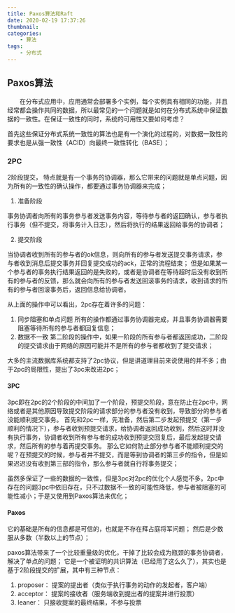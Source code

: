 ```yaml
---
title: Paxos算法和Raft
date: 2020-02-19 17:37:26
thumbnail: 
categories:
    - 算法
tags:
    - 分布式
---
```



## Paxos算法

&emsp;&emsp;在分布式应用中，应用通常会部署多个实例，每个实例具有相同的功能，并且经常都会操作共同的数据，所以最常见的一个问题就是如何在分布式系统中保证数据的一致性。在保证一致性的同时，系统的可用性又要如何考虑？

<!-- more -->
首先这些保证分布式系统一致性的算法也是有一个演化的过程的，对数据一致性的要求也是从强一致性（ACID）向最终一致性转化（BASE）；

### 2PC

2阶段提交， 特点就是有一个事务的协调器，那么它带来的问题就是单点问题，因为所有的一致性的确认操作，都要通过事务协调器来完成；

1. 准备阶段

事务协调者向所有的事务参与者发送事务内容，等待参与者的返回确认，参与者执行事务（但不提交，将事务计入日志），然后将执行的结果返回给事务的协调者；

2. 提交阶段

当协调者收到所有的参与者的ok信息，则向所有的参与者发送提交事务请求，参与者收到消息后提交事务并回复提交成功的ack，正常的流程结束；
但是如果某一个参与者的事务执行结果返回的是失败的，或者是协调者在等待超时后没有收到所有的参与者的反馈，那么就会向所有的参与者发送回滚事务的请求，收到请求的所有的参与者回滚事务后，返回信息给协调者。

从上面的操作中可以看出，2pc存在着许多的问题：
1. 同步阻塞和单点问题
所有的操作都通过事务协调器完成，并且事务协调器需要阻塞等待所有的参与者都回复信息；
2. 数据不一致
第二阶段的操作中，如果一阶段的所有参与者都返回成功，二阶段的提交请求由于网络的原因可能并不是所有的参与者都收到了提交请求；

大多的主流数据库系统都支持了2pc协议，但是讲道理目前来说使用的并不多；由于2pc的局限性，提出了3pc来改进2pc；

#### 3PC

3pc即在2pc的2个阶段的中间加了一个阶段，预提交阶段，意在防止在2pc中，网络或者是其他原因导致提交阶段的请求部分的参与者没有收到，导致部分的参与者没能顺利提交事务。
首先和2pc一样，先准备，然后第二步发起预提交（第一步顺利的情况下），参与者收到预提交请求，给协调者返回成功收到，然后这时并没有执行事务，协调者收到所有参与者的成功收到预提交回复后，最后发起提交请求，然后所有的参与着再提交事务。
那么它如何防止部分参与者不能顺利提交的呢？在预提交的时候，参与者并不提交，而是等到协调者的第三步的指令，但是如果迟迟没有收到第三部的指令，那么参与者就自行将事务提交；

虽然多保证了一些的数据的一致性，但是3pc对2pc的优化个人感觉不多。2pc中存在的问题3pc中依旧存在，只不过数据不一致的可能性降低，参与者被阻塞的可能性减小；于是又使用到Paxos算法来优化；


#### Paxos

它的基础是所有的信息都是可信的，也就是不存在拜占庭将军问题；
然后是少数服从多数（半数以上的节点）；

paxos算法带来了一个比较重量级的优化，干掉了比较会成为瓶颈的事务协调者，解决了单点的问题；
它是一个被证明的共识算法（已经用了这么久了），其实也是基于2阶段提交的扩展，其中有三种节点：
1. proposer： 提案的提出者（类似于执行事务的动作的发起者，客户端）
2. acceptor： 提案的接收者（服务端收到提出者的提案并进行投票）
3. leaner：   只接收提案的最终结果，不参与投票
